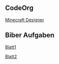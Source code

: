## CodeOrg

[Minecraft Designer](https://studio.code.org/sections/YYVZCP)

## Biber Aufgaben

[Blatt1](blatt1.md)

[Blatt2](blatt2.md)
